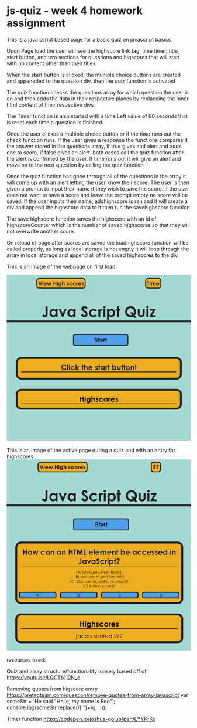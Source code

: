 # js-quiz - week 4 homework assignment
This is a java script based page for a basic quiz on javascript basics

Upon Page load the user will see the highscore link tag, time timer, title, start button, and two sections for questions and higscores that will start with no content other than their titles.

When the start button is clicked, the multiple choice buttons are created and appeneded to the question div. then the quiz function is activated

The quiz function checks the questions array for which question the user is on and then adds the data in their respective places by replaceing the inner html content of their respective divs.

The Timer function is also started with a time Left value of 60 seconds that is reset each time a question is finished. 

Once the user clickes a multiple choice button or if the time runs out the check function runs.
If the user gives a response the functions compares it the answer stored in the questions array, if true gives and alert and adds one to score, if false gives an alert. both cases call the quiz function after the alert is confirmed by the user.
If time runs out it will give an alert and move on to the next question by calling the quiz function

Once the quiz function has gone through all of the questions in the array it will come up with an alert letting the user know their score.
The user is then given a prompt to input their name if they wish to save the score.
If the user does not want to save a score and leave the prompt empty no score will be saved.
If the user inputs their name, addhighscore is ran and it will create a div and append the highscore data to it then run the savehighscore function

The save highscore function saves the highscore with an id of highscoreCounter which is the number of saved highscores so that they will not overwrite another score.

On reload of page after scores are saved the loadhighscore function will be called properly, as long as local storage is not empty it will loop through the array in local storage and append all of the  saved highscores to the div.

This is an image of the webpage on first load:


![first-load](./assets/images/first-load.PNG)

This is an image of the active page during a quiz and with an entry for highscores
![active-page](./assets/images/active-page.PNG)


resources used:

Quiz and array structure/functionality loosely based off of
https://youtu.be/LQGTb112N_c

Removing quotes from higscore entry
https://pretagteam.com/question/remove-quotes-from-array-javascript
  var someStr = 'He said "Hello, my name is Foo"';
  console.log(someStr.replace(/['"]+/g, ''));
  
Timer function
https://codepen.io/joshua-golub/pen/LYYKrKg
